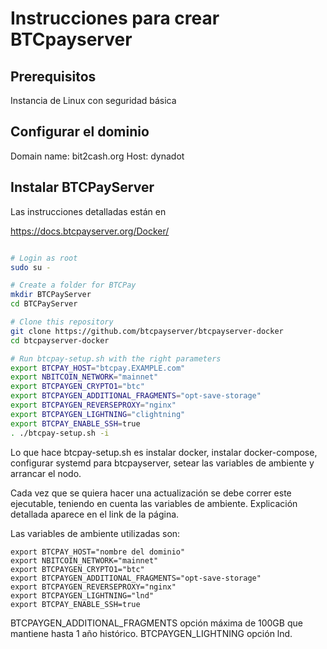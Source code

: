# Instrucciones para crear BTCpayserver

## Prerequisitos

Instancia de Linux con seguridad básica

## Configurar el dominio

Domain name: bit2cash.org
Host: dynadot

## Instalar BTCPayServer

Las instrucciones detalladas están en 

https://docs.btcpayserver.org/Docker/

```sh

# Login as root
sudo su -

# Create a folder for BTCPay
mkdir BTCPayServer
cd BTCPayServer

# Clone this repository
git clone https://github.com/btcpayserver/btcpayserver-docker
cd btcpayserver-docker

# Run btcpay-setup.sh with the right parameters
export BTCPAY_HOST="btcpay.EXAMPLE.com"
export NBITCOIN_NETWORK="mainnet"
export BTCPAYGEN_CRYPTO1="btc"
export BTCPAYGEN_ADDITIONAL_FRAGMENTS="opt-save-storage"
export BTCPAYGEN_REVERSEPROXY="nginx"
export BTCPAYGEN_LIGHTNING="clightning"
export BTCPAY_ENABLE_SSH=true
. ./btcpay-setup.sh -i
```

Lo que hace btcpay-setup.sh es instalar docker, instalar docker-compose, configurar systemd para btcpayserver, setear las variables de ambiente y arrancar el nodo. 

Cada vez que se quiera hacer una actualización se debe correr este ejecutable, teniendo en cuenta las variables de ambiente. Explicación detallada aparece en el link de la página.

Las variables de ambiente utilizadas son:

    export BTCPAY_HOST="nombre del dominio"
    export NBITCOIN_NETWORK="mainnet"
    export BTCPAYGEN_CRYPTO1="btc"
    export BTCPAYGEN_ADDITIONAL_FRAGMENTS="opt-save-storage"
    export BTCPAYGEN_REVERSEPROXY="nginx"
    export BTCPAYGEN_LIGHTNING="lnd"
    export BTCPAY_ENABLE_SSH=true

BTCPAYGEN_ADDITIONAL_FRAGMENTS opción máxima de 100GB que mantiene hasta 1 año histórico. 
BTCPAYGEN_LIGHTNING opción lnd.



